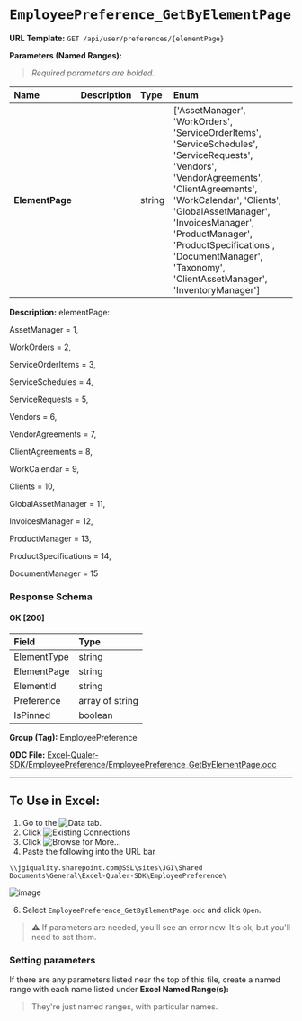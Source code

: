 # `EmployeePreference_GetByElementPage`
> 
    
**URL Template:**
`GET /api/user/preferences/{elementPage}`

**Parameters (Named Ranges):**

> *Required parameters are bolded.*

| Name            | Description   | Type   | Enum                                                                                                                                                                                                                                                                                                                                  |
|:----------------|:--------------|:-------|:--------------------------------------------------------------------------------------------------------------------------------------------------------------------------------------------------------------------------------------------------------------------------------------------------------------------------------------|
| **ElementPage** |               | string | ['AssetManager', 'WorkOrders', 'ServiceOrderItems', 'ServiceSchedules', 'ServiceRequests', 'Vendors', 'VendorAgreements', 'ClientAgreements', 'WorkCalendar', 'Clients', 'GlobalAssetManager', 'InvoicesManager', 'ProductManager', 'ProductSpecifications', 'DocumentManager', 'Taxonomy', 'ClientAssetManager', 'InventoryManager'] |

**Description:**
elementPage:
AssetManager = 1,
WorkOrders = 2,
ServiceOrderItems = 3,
ServiceSchedules = 4,
ServiceRequests = 5,
Vendors = 6,
VendorAgreements = 7,
ClientAgreements = 8,
WorkCalendar = 9,
Clients = 10,
GlobalAssetManager = 11,
InvoicesManager = 12,
ProductManager = 13,
ProductSpecifications = 14,
DocumentManager = 15

### Response Schema

#### OK [200]

| Field       | Type            |
|:------------|:----------------|
| ElementType | string          |
| ElementPage | string          |
| ElementId   | string          |
| Preference  | array of string |
| IsPinned    | boolean         |

**Group (Tag):**
EmployeePreference

**ODC File:**
[Excel-Qualer-SDK/EmployeePreference/EmployeePreference_GetByElementPage.odc](https://github.com/Johnson-Gage-Inspection-Inc/qualer-sdk-odc/blob/main/Excel-Qualer-SDK/EmployeePreference/EmployeePreference_GetByElementPage.odc)

---

To Use in Excel:
---

1. Go to the ![`Data`](https://github.com/user-attachments/assets/da437a70-57b3-4c5b-bb01-4910ece19ed1)
 tab.
3. Click ![Existing Connections](https://github.com/user-attachments/assets/a2f1ed67-b2e0-4c23-ac90-68c870e60289)
4. Click ![`Browse for More...`](https://github.com/user-attachments/assets/8e698494-6865-41e7-b6fa-043aea81809a)
5. Paste the following into the URL bar
```
\\jgiquality.sharepoint.com@SSL\sites\JGI\Shared Documents\General\Excel-Qualer-SDK\EmployeePreference\
```

![image](https://github.com/user-attachments/assets/1e1a8d87-0377-446d-aaf5-d78562991db3)

6. Select `EmployeePreference_GetByElementPage.odc` and click `Open`.

> ⚠️ If parameters are needed, you'll see an error now. It's ok, but you'll need to set them.

### Setting parameters
If there are any parameters listed near the top of this file, create a named range with each name listed under **Excel Named Range(s):**
> They're just named ranges, with particular names.
